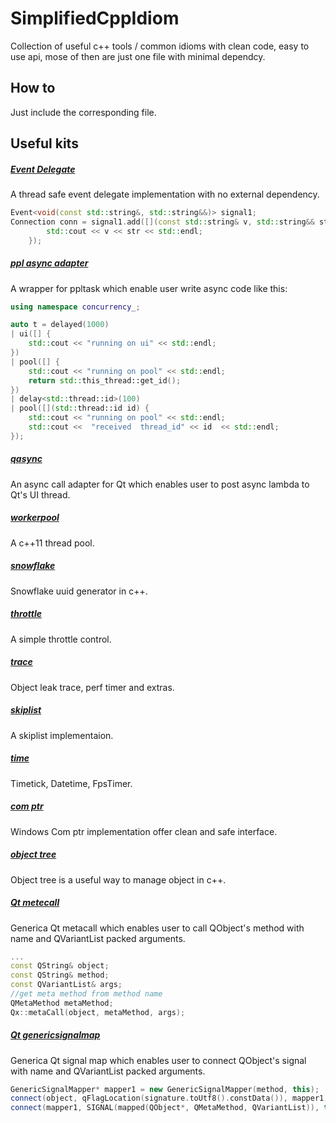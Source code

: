 SimplifiedCppIdiom
=======
Collection of useful c++ tools / common idioms with clean code, easy to use api, mose of then are just one file with minimal dependcy.


## How to

Just include the corresponding file.

## Useful kits

##### [Event Delegate](https://github.com/hiitiger/simplifiedCppIdiom/blob/master/object/signal_slot_track.h)
A thread safe event delegate implementation with no external dependency.

```c++
Event<void(const std::string&, std::string&&)> signal1;
Connection conn = signal1.add([](const std::string& v, std::string&& str) {
        std::cout << v << str << std::endl;
    });
```

##### [ppl async adapter](https://github.com/hiitiger/simplifiedCppIdiom/blob/master/adapter/ppl/appasync.h)
A wrapper for ppltask which enable user write async code like this:

```c++
using namespace concurrency_;

auto t = delayed(1000)
| ui([] {
    std::cout << "running on ui" << std::endl;
})
| pool([] {
    std::cout << "running on pool" << std::endl;
    return std::this_thread::get_id();
})
| delay<std::thread::id>(100)
| pool([](std::thread::id id) {
    std::cout << "running on pool" << std::endl;
    std::cout <<  "received  thread_id" << id  << std::endl;
});

```

##### [qasync](https://github.com/hiitiger/simplifiedCppIdiom/blob/master/adapter/qt/qasync.h)
An async call adapter for Qt which enables user to post async lambda to Qt's UI thread.

##### [workerpool](https://github.com/hiitiger/simplifiedCppIdiom/blob/master/thread/workerpool.h)
A c++11 thread pool.



##### [snowflake](https://github.com/hiitiger/simplifiedCppIdiom/blob/master/tool/snowflake.h)
Snowflake uuid generator in c++.

##### [throttle](https://github.com/hiitiger/simplifiedCppIdiom/blob/master/tool/throttle.h)
A simple throttle control.

##### [trace](https://github.com/hiitiger/simplifiedCppIdiom/tree/master/trace)
Object leak trace, perf timer and extras.

##### [skiplist](https://github.com/hiitiger/simplifiedCppIdiom/blob/master/container/skiplist.h)
A skiplist implementaion.

##### [time](https://github.com/hiitiger/simplifiedCppIdiom/tree/master/time)
Timetick, Datetime, FpsTimer.

##### [com ptr](https://github.com/hiitiger/simplifiedCppIdiom/blob/master/object/comptr.h)
Windows Com ptr implementation offer clean and safe interface.

##### [object tree](https://github.com/hiitiger/simplifiedCppIdiom/blob/master/object/objecttree.h)
Object tree is a useful way to manage object in c++.

##### [Qt metecall](https://github.com/hiitiger/simplifiedCppIdiom/blob/master/adapter/qt/metacall.h)
Generica Qt metacall which enables user to call QObject's method with name and QVariantList packed arguments.

```c++
...
const QString& object;
const QString& method; 
const QVariantList& args;
//get meta method from method name
QMetaMethod metaMethod;
Qx::metaCall(object, metaMethod, args);

```

##### [Qt genericsignalmap](https://github.com/hiitiger/simplifiedCppIdiom/blob/master/adapter/qt/genericsignalmap.h)
Generica Qt signal map which enables user to connect QObject's signal with name and QVariantList packed arguments.

```c++
GenericSignalMapper* mapper1 = new GenericSignalMapper(method, this);
connect(object, qFlagLocation(signature.toUtf8().constData()), mapper1, SLOT(mapSlot()));
connect(mapper1, SIGNAL(mapped(QObject*, QMetaMethod, QVariantList)), this, SLOT(onGenericSignal(QObject*, QMetaMethod, QVariantList)));

```
